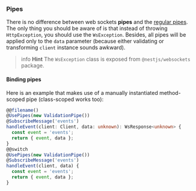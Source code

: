 ### Pipes

There is no difference between web sockets **pipes** and the [regular pipes](/pipes). The only thing you should be aware of is that instead of throwing `HttpException`, you should use the `WsException`. Besides, all pipes will be applied only to the `data` parameter (because either validating or transforming `client` instance sounds awkward).

> info **Hint** The `WsException` class is exposed from `@nestjs/websockets` package.

#### Binding pipes

Here is an example that makes use of a manually instantiated method-scoped pipe (class-scoped works too):

```typescript
@@filename()
@UsePipes(new ValidationPipe())
@SubscribeMessage('events')
handleEvent(client: Client, data: unknown): WsResponse<unknown> {
  const event = 'events';
  return { event, data };
}
@@switch
@UsePipes(new ValidationPipe())
@SubscribeMessage('events')
handleEvent(client, data) {
  const event = 'events';
  return { event, data };
}
```

